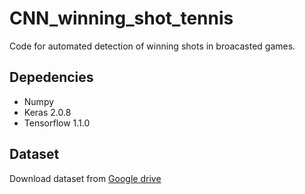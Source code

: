 # CNN_winning_shot_tennis
Code for automated detection of winning shots in broacasted games.


## Depedencies

* Numpy
* Keras 2.0.8
* Tensorflow 1.1.0


## Dataset

Download dataset from [Google drive](https://drive.google.com/open?id=1GNoIehTfUXt1hO3BGUNWw2PYagxUsxJI)

